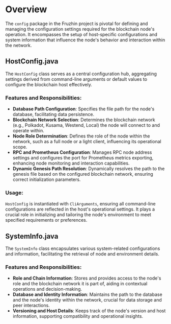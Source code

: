 # Overview

The `config` package in the Fruzhin project is pivotal for defining and managing the configuration settings required for the blockchain node's operation. It encompasses the setup of host-specific configurations and system information that influence the node's behavior and interaction within the network.

## HostConfig.java

The `HostConfig` class serves as a central configuration hub, aggregating settings derived from command-line arguments or default values to configure the blockchain host effectively.

### Features and Responsibilities:

- **Database Path Configuration**: Specifies the file path for the node's database, facilitating data persistence.
- **Blockchain Network Selection**: Determines the blockchain network (e.g., Polkadot, Kusama, Westend, Local) the node will connect to and operate within.
- **Node Role Determination**: Defines the role of the node within the network, such as a full node or a light client, influencing its operational scope.
- **RPC and Prometheus Configuration**: Manages RPC node address settings and configures the port for Prometheus metrics exporting, enhancing node monitoring and interaction capabilities.
- **Dynamic Genesis Path Resolution**: Dynamically resolves the path to the genesis file based on the configured blockchain network, ensuring correct initialization parameters.

### Usage:

`HostConfig` is instantiated with `CliArguments`, ensuring all command-line configurations are reflected in the host's operational settings. It plays a crucial role in initializing and tailoring the node's environment to meet specified requirements or preferences.

## SystemInfo.java

The `SystemInfo` class encapsulates various system-related configurations and information, facilitating the retrieval of node and environment details.

### Features and Responsibilities:

- **Role and Chain Information**: Stores and provides access to the node's role and the blockchain network it is part of, aiding in contextual operations and decision-making.
- **Database and Identity Information**: Maintains the path to the database and the node's identity within the network, crucial for data storage and peer interactions.
- **Versioning and Host Details**: Keeps track of the node's version and host information, supporting compatibility and operational insights.
